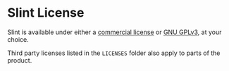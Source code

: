 # Slint License

Slint is available under either a [commercial license](LICENSES/LicenseRef-Slint-commercial.md)
or [GNU GPLv3](LICENSES/GPL-3.0-only.txt), at your choice.

Third party licenses listed in the `LICENSES` folder also apply to parts of the product.
